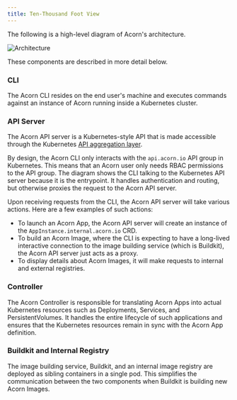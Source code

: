 ```yaml
---
title: Ten-Thousand Foot View
---
```


The following is a high-level diagram of Acorn's architecture.

![Architecture](/diagrams/architecture.drawio.svg)

These components are described in more detail below.

### CLI

The Acorn CLI resides on the end user's machine and executes commands against an instance of Acorn running inside a Kubernetes cluster.

### API Server

The Acorn API server is a Kubernetes-style API that is made accessible through the Kubernetes [API aggregation layer](https://kubernetes.io/docs/concepts/extend-kubernetes/api-extension/apiserver-aggregation/).

By design, the Acorn CLI only interacts with the `api.acorn.io` API group in Kubernetes. This means that an Acorn user only needs RBAC permissions to the API group. The diagram shows the CLI talking to the Kubernetes API server because it is the entrypoint. It handles authentication and routing, but otherwise proxies the request to the Acorn API server.

Upon receiving requests from the CLI, the Acorn API server will take various actions. Here are a few examples of such actions:

- To launch an Acorn App, the Acorn API server will create an instance of the `AppInstance.internal.acorn.io` CRD.
- To build an Acorn Image, where the CLI is expecting to have a long-lived interactive connection to the image building service (which is Buildkit), the Acorn API server just acts as a proxy.
- To display details about Acorn Images, it will make requests to internal and external registries.

### Controller

The Acorn Controller is responsible for translating Acorn Apps into actual Kubernetes resources such as Deployments, Services, and PersistentVolumes. It handles the entire lifecycle of such applications and ensures that the Kubernetes resources remain in sync with the Acorn App definition.

### Buildkit and Internal Registry

The image building service, Buildkit, and an internal image registry are deployed as sibling containers in a single pod. This simplifies the communication between the two components when Buildkit is building new Acorn Images.
